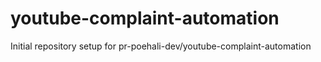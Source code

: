 # youtube-complaint-automation

Initial repository setup for pr-poehali-dev/youtube-complaint-automation